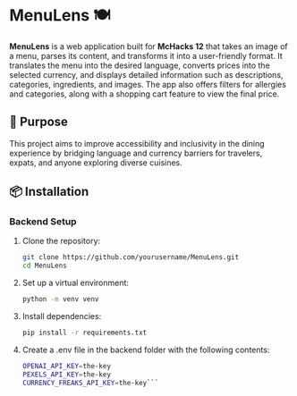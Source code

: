# MenuLens 🍽️  

**MenuLens** is a web application built for **McHacks 12** that takes an image of a menu, parses its content, and transforms it into a user-friendly format. It translates the menu into the desired language, converts prices into the selected currency, and displays detailed information such as descriptions, categories, ingredients, and images. The app also offers filters for allergies and categories, along with a shopping cart feature to view the final price.

## 🎯 Purpose  

This project aims to improve accessibility and inclusivity in the dining experience by bridging language and currency barriers for travelers, expats, and anyone exploring diverse cuisines.  

## 📦 Installation  

### Backend Setup

1. Clone the repository:  
   ```bash
   git clone https://github.com/yourusername/MenuLens.git
   cd MenuLens
   ```

2. Set up a virtual environment:
   ```bash
   python -m venv venv
   ```

3. Install dependencies:
   ```bash
   pip install -r requirements.txt
   ```

4. Create a .env file in the backend folder with the following contents:
   ```bash
   OPENAI_API_KEY=the-key
   PEXELS_API_KEY=the-key
   CURRENCY_FREAKS_API_KEY=the-key```
